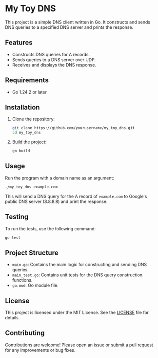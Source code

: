# My Toy DNS

This project is a simple DNS client written in Go. It constructs and sends DNS queries to a specified DNS server and prints the response.

## Features

- Constructs DNS queries for A records.
- Sends queries to a DNS server over UDP.
- Receives and displays the DNS response.

## Requirements

- Go 1.24.2 or later

## Installation

1. Clone the repository:

   ```bash
   git clone https://github.com/yourusername/my_toy_dns.git
   cd my_toy_dns
   ```

2. Build the project:

   ```bash
   go build
   ```

## Usage

Run the program with a domain name as an argument:

```bash
./my_toy_dns example.com
```

This will send a DNS query for the A record of `example.com` to Google's public DNS server (8.8.8.8) and print the response.

## Testing

To run the tests, use the following command:

```bash
go test
```

## Project Structure

- `main.go`: Contains the main logic for constructing and sending DNS queries.
- `main_test.go`: Contains unit tests for the DNS query construction functions.
- `go.mod`: Go module file.

## License

This project is licensed under the MIT License. See the [LICENSE](LICENSE) file for details.

## Contributing

Contributions are welcome! Please open an issue or submit a pull request for any improvements or bug fixes.
